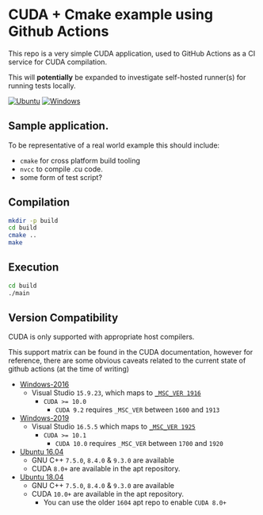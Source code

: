 # CUDA + Cmake example using Github Actions

This repo is a very simple CUDA application, used to GitHub Actions as a CI service for CUDA compilation. 

This will **potentially** be expanded to investigate self-hosted runner(s) for running tests locally.


[![Ubuntu](https://github.com/ptheywood/cuda-cmake-github-actions/workflows/Ubuntu/badge.svg)](https://github.com/ptheywood/cuda-cmake-github-actions/actions?query=workflow%3AUbuntu)
[![Windows](https://github.com/ptheywood/cuda-cmake-github-actions/workflows/Windows/badge.svg)](https://github.com/ptheywood/cuda-cmake-github-actions/actions?query=workflow%3AWindows)

## Sample application.

To be representative of a real world example this should include:

+ `cmake` for cross platform build tooling
+ `nvcc` to compile .cu code. 
+ some form of test script?

## Compilation


```bash
mkdir -p build
cd build
cmake .. 
make
```

## Execution

```bash
cd build
./main
```


## Version Compatibility

CUDA is only supported with appropriate host compilers.

This support matrix can be found in the CUDA documentation, however for reference, there are some obvious caveats related to the current state of github actions (at the time of writing)

+ [Windows-2016](https://github.com/actions/virtual-environments/blob/master/images/win/Windows2016-Readme.md#visual-studio-2017-enterprise)
    + Visual Studio `15.9.23`, which maps to [`_MSC_VER 1916`](https://docs.microsoft.com/en-us/cpp/preprocessor/predefined-macros?view=vs-2019)
        + `CUDA >= 10.0`
            + `CUDA 9.2` requires `_MSC_VER` between `1600` and `1913`
+ [Windows-2019](https://github.com/actions/virtual-environments/blob/master/images/win/Windows2019-Readme.md#visual-studio-2019-enterprise)
    + Visual Studio `16.5.5` which maps to [`_MSC_VER 1925`](https://docs.microsoft.com/en-us/cpp/preprocessor/predefined-macros?view=vs-2019)
        + `CUDA >= 10.1`
            + `CUDA 10.0` requires `_MSC_VER` between `1700` and `1920`
+ [Ubuntu 16.04](https://github.com/actions/virtual-environments/blob/master/images/linux/Ubuntu1604-README.md)
    + GNU C++ `7.5.0`, `8.4.0` & `9.3.0` are available
    + CUDA `8.0+` are available in the apt repository.
+ [Ubuntu 18.04](https://github.com/actions/virtual-environments/blob/master/images/linux/Ubuntu1804-README.md#ubuntu-18044-lts)
    + GNU C++ `7.5.0`, `8.4.0` & `9.3.0` are available
    + CUDA `10.0+` are available in the apt repository.
        + You can use the older `1604` apt repo to enable `CUDA 8.0+`
